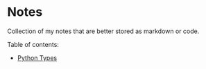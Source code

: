 # Notes

Collection of my notes that are better stored as markdown or code.

Table of contents:

- [Python Types](coding-interview/python-types.md)